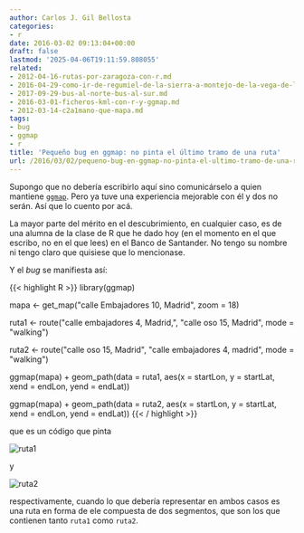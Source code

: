 ```yaml
---
author: Carlos J. Gil Bellosta
categories:
- r
date: 2016-03-02 09:13:04+00:00
draft: false
lastmod: '2025-04-06T19:11:59.808055'
related:
- 2012-04-16-rutas-por-zaragoza-con-r.md
- 2016-04-29-como-ir-de-regumiel-de-la-sierra-a-montejo-de-la-vega-de-la-serrezuela.md
- 2017-09-29-bus-al-norte-bus-al-sur.md
- 2016-03-01-ficheros-kml-con-r-y-ggmap.md
- 2012-03-14-c2a1mano-que-mapa.md
tags:
- bug
- ggmap
- r
title: 'Pequeño bug en ggmap: no pinta el último tramo de una ruta'
url: /2016/03/02/pequeno-bug-en-ggmap-no-pinta-el-ultimo-tramo-de-una-ruta/
---
```


Supongo que no debería escribirlo aquí sino comunicárselo a quien mantiene [`ggmap`](https://cran.r-project.org/web/packages/ggmap/index.html). Pero ya tuve una experiencia mejorable con él y dos no serán. Así que lo cuento por acá.

La mayor parte del mérito en el descubrimiento, en cualquier caso, es de una alumna de la clase de R que he dado hoy (en el momento en el que escribo, no en el que lees) en el Banco de Santander. No tengo su nombre ni tengo claro que quisiese que lo mencionase.

Y el _bug_ se manifiesta así:


{{< highlight R >}}
library(ggmap)

mapa <- get_map("calle Embajadores 10, Madrid", zoom = 18)

ruta1 <- route("calle embajadores 4, Madrid,",
    "calle oso 15, Madrid",
    mode = "walking")

ruta2 <- route("calle oso 15, Madrid",
    "calle embajadores 4, madrid",
    mode = "walking")


ggmap(mapa) + geom_path(data = ruta1,
    aes(x = startLon,
    y = startLat,
    xend = endLon,
    yend = endLat))

ggmap(mapa) + geom_path(data = ruta2,
    aes(x = startLon,
    y = startLat,
    xend = endLon,
    yend = endLat))
{{< / highlight >}}

que es un código que pinta

![ruta1](/wp-uploads/2016/03/ruta1.png#center)

y

![ruta2](/wp-uploads/2016/03/ruta2.png#center)

respectivamente, cuando lo que debería representar en ambos casos es una ruta en forma de ele compuesta de dos segmentos, que son los que contienen tanto `ruta1` como `ruta2`.